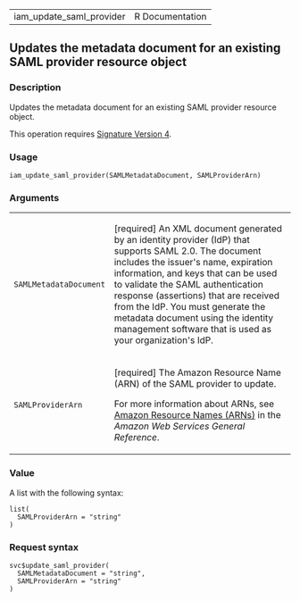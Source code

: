 <table style="width: 100%;">
<tbody>
<tr class="odd">
<td>iam_update_saml_provider</td>
<td style="text-align: right;">R Documentation</td>
</tr>
</tbody>
</table>

## Updates the metadata document for an existing SAML provider resource object

### Description

Updates the metadata document for an existing SAML provider resource
object.

This operation requires [Signature Version
4](https://docs.aws.amazon.com/IAM/latest/UserGuide/reference_aws-signing.html).

### Usage

    iam_update_saml_provider(SAMLMetadataDocument, SAMLProviderArn)

### Arguments

<table>
<colgroup>
<col style="width: 35%" />
<col style="width: 65%" />
</colgroup>
<tbody>
<tr class="odd">
<td><code
id="iam_update_saml_provider_:_SAMLMetadataDocument">SAMLMetadataDocument</code></td>
<td><p>[required] An XML document generated by an identity provider
(IdP) that supports SAML 2.0. The document includes the issuer's name,
expiration information, and keys that can be used to validate the SAML
authentication response (assertions) that are received from the IdP. You
must generate the metadata document using the identity management
software that is used as your organization's IdP.</p></td>
</tr>
<tr class="even">
<td><code
id="iam_update_saml_provider_:_SAMLProviderArn">SAMLProviderArn</code></td>
<td><p>[required] The Amazon Resource Name (ARN) of the SAML provider to
update.</p>
<p>For more information about ARNs, see <a
href="https://docs.aws.amazon.com/IAM/latest/UserGuide/reference-arns.html">Amazon
Resource Names (ARNs)</a> in the <em>Amazon Web Services General
Reference</em>.</p></td>
</tr>
</tbody>
</table>

### Value

A list with the following syntax:

    list(
      SAMLProviderArn = "string"
    )

### Request syntax

    svc$update_saml_provider(
      SAMLMetadataDocument = "string",
      SAMLProviderArn = "string"
    )
